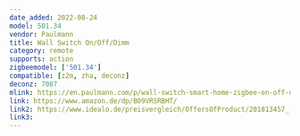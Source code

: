 ```yaml
---
date_added: 2022-08-24
model: 501.34 
vendor: Paulmann
title: Wall Switch On/Off/Dimm
category: remote
supports: action
zigbeemodel: ['501.34']
compatible: [z2m, zha, deconz]
deconz: 7087
mlink: https://en.paulmann.com/p/wall-switch-smart-home-zigbee-on-off-dimm-white/50134
link: https://www.amazon.de/dp/B09VRSRBHT/
link2: https://www.idealo.de/preisvergleich/OffersOfProduct/201813457_-wandschalter-on-off-dimm-weiss-50134-paulmann.html
link3: 
---
```



